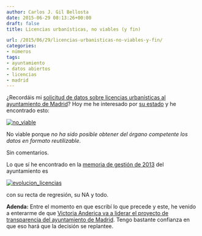 ```yaml
---
author: Carlos J. Gil Bellosta
date: 2015-06-29 08:13:26+00:00
draft: false
title: Licencias urbanísticas, no viables (y fin)

url: /2015/06/29/licencias-urbanisticas-no-viables-y-fin/
categories:
- números
tags:
- ayuntamiento
- datos abiertos
- licencias
- madrid
---
```


¿Recordáis mi [solicitud de datos sobre licencias urbanísticas al ayuntamiento de Madrid](http://www.datanalytics.com/2015/03/10/licencias-urbanisticas-datos-y-votos/)? Hoy me he interesado por [su estado](http://datos.madrid.es/portal/site/egob/menuitem.d3089948cb18b1bb68d8a521ecd08a0c/?vgnextoid=e06faba3ecdfb410VgnVCM2000000c205a0aRCRD&vgnextchannel=102612b9ace9f310VgnVCM100000171f5a0aRCRD) y he encontrado esto:

[![no_viable](/wp-uploads/2015/06/no_viable.png#center)
](/wp-uploads/2015/06/no_viable.png#center)

No viable porque _no ha sido posible obtener del órgano competente los datos en formato reutilizable_.

Sin comentarios.

Lo que sí he encontrado en la [memoria de gestión de 2013](http://www.madrid.es/UnidadesDescentralizadas/Calidad/Observatorio_Ciudad/08_Memorias/MEMORIA2013.pdf) del ayuntamiento es

[![evolucion_licencias](/wp-uploads/2015/06/evolucion_licencias.png#center)
](/wp-uploads/2015/06/evolucion_licencias.png#center)

con su recta de regresión, su NA y todo.

**Adenda:** Entre el momento en que escribí lo que precede y este, he venido a enterarme de que [Victoria Anderica va a liderar el proyecto de transparencia del ayuntamiento de Madrid](http://www.eldiario.es/politica/Victoria_Anderica-transparencia-Pablo_Soto-Ayuntamiento_de_Madrid_0_402810234.html). Tengo bastante confianza en que eso hará que la decisión se replantee.